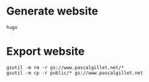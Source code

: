 # Generate website

```shell
hugo
```

# Export website

```shell
gsutil -m rm -r gs://www.pascalgillet.net/*
gsutil -m cp -r public/* gs://www.pascalgillet.net
```

